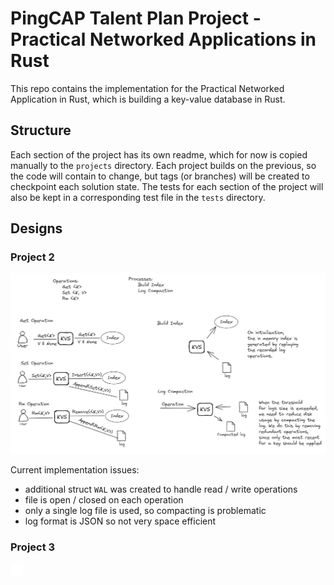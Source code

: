 # PingCAP Talent Plan Project - Practical Networked Applications in Rust

This repo contains the implementation for the Practical Networked Application in Rust, which is building a key-value database in Rust.

## Structure

Each section of the project has its own readme, which for now is copied manually to the `projects` directory. Each project builds on the previous, so the code will contain to change, but tags (or branches) will be created to checkpoint each solution state. The tests for each section of the project will also be kept in a corresponding test file in the `tests` directory.

## Designs

### Project 2

![Design](./assets/p2-design.excalidraw.png)

Current implementation issues:

- additional struct `WAL` was created to handle read / write operations
- file is open / closed on each operation
- only a single log file is used, so compacting is problematic
- log format is JSON so not very space efficient

### Project 3

![Design](./assets/p3-design.excalidraw.png)

